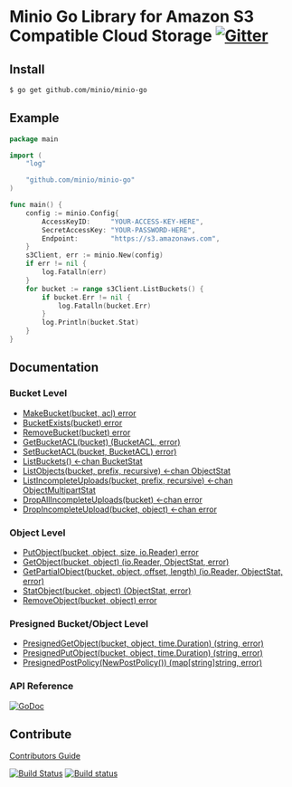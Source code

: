 # Minio Go Library for Amazon S3 Compatible Cloud Storage [![Gitter](https://badges.gitter.im/Join%20Chat.svg)](https://gitter.im/minio/minio?utm_source=badge&utm_medium=badge&utm_campaign=pr-badge&utm_content=badge)

## Install

```sh
$ go get github.com/minio/minio-go
```
## Example

```go
package main

import (
	"log"

	"github.com/minio/minio-go"
)

func main() {
	config := minio.Config{
		AccessKeyID:     "YOUR-ACCESS-KEY-HERE",
		SecretAccessKey: "YOUR-PASSWORD-HERE",
		Endpoint:        "https://s3.amazonaws.com",
	}
	s3Client, err := minio.New(config)
	if err != nil {
	    log.Fatalln(err)
	}
	for bucket := range s3Client.ListBuckets() {
		if bucket.Err != nil {
			log.Fatalln(bucket.Err)
		}
		log.Println(bucket.Stat)
	}
}
```

## Documentation

### Bucket Level
* [MakeBucket(bucket, acl) error](examples/s3/makebucket.go)
* [BucketExists(bucket) error](examples/s3/bucketexists.go)
* [RemoveBucket(bucket) error](examples/s3/removebucket.go)
* [GetBucketACL(bucket) (BucketACL, error)](examples/s3/getbucketacl.go)
* [SetBucketACL(bucket, BucketACL) error)](examples/s3/setbucketacl.go)
* [ListBuckets() <-chan BucketStat](examples/s3/listbuckets.go)
* [ListObjects(bucket, prefix, recursive) <-chan ObjectStat](examples/s3/listobjects.go)
* [ListIncompleteUploads(bucket, prefix, recursive) <-chan ObjectMultipartStat](examples/s3/listincompleteuploads.go)
* [DropAllIncompleteUploads(bucket) <-chan error](examples/s3/dropallincompleteuploads.go)
* [DropIncompleteUpload(bucket, object) <-chan error](examples/s3/dropincompleteuploads.go)

### Object Level
* [PutObject(bucket, object, size, io.Reader) error](examples/s3/putobject.go)
* [GetObject(bucket, object) (io.Reader, ObjectStat, error)](examples/s3/getobject.go)
* [GetPartialObject(bucket, object, offset, length) (io.Reader, ObjectStat, error)](examples/s3/getpartialobject.go)
* [StatObject(bucket, object) (ObjectStat, error)](examples/s3/statobject.go)
* [RemoveObject(bucket, object) error](examples/s3/removeobject.go)

### Presigned Bucket/Object Level
* [PresignedGetObject(bucket, object, time.Duration) (string, error)](examples/s3/presignedgetobject.go)
* [PresignedPutObject(bucket, object, time.Duration) (string, error)](examples/s3/presignedputobject.go)
* [PresignedPostPolicy(NewPostPolicy()) (map[string]string, error)](examples/s3/presignedpostpolicy.go)

### API Reference

[![GoDoc](http://img.shields.io/badge/go-documentation-blue.svg?style=flat-square)](http://godoc.org/github.com/minio/minio-go)

## Contribute

[Contributors Guide](./CONTRIBUTING.md)

[![Build Status](https://travis-ci.org/minio/minio-go.svg)](https://travis-ci.org/minio/minio-go) [![Build status](https://ci.appveyor.com/api/projects/status/1ep7n2resn6fk1w6?svg=true)](https://ci.appveyor.com/project/harshavardhana/minio-go)
